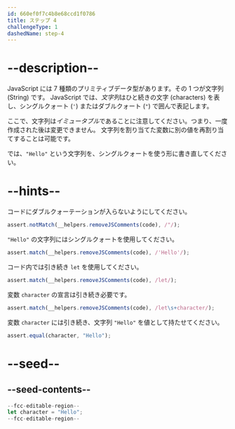 ```yaml
---
id: 660ef0f7c4b8e68ccd1f0786
title: ステップ 4
challengeType: 1
dashedName: step-4
---
```


# --description--

JavaScript には 7 種類のプリミティブデータ型があります。その 1 つが文字列 (String) です。 JavaScript では、<dfn>文字列</dfn>はひと続きの文字 (characters) を表し、シングルクォート (`'`) またはダブルクォート (`"`) で囲んで表記します。

ここで、文字列は<dfn>イミュータブル</dfn>であることに注意してください。つまり、一度作成された後は変更できません。 文字列を割り当てた変数に別の値を再割り当てすることは可能です。

では、`"Hello"` という文字列を、シングルクォートを使う形に書き直してください。

# --hints--

コードにダブルクォーテーションが入らないようにしてください。

```js
assert.notMatch(__helpers.removeJSComments(code), /"/);
```

`"Hello"` の文字列にはシングルクォートを使用してください。

```js
assert.match(__helpers.removeJSComments(code), /'Hello'/);
```

コード内では引き続き `let` を使用してください。

```js
assert.match(__helpers.removeJSComments(code), /let/);
```

変数 `character` の宣言は引き続き必要です。

```js
assert.match(__helpers.removeJSComments(code), /let\s+character/);
```

変数 `character` には引き続き、文字列 `"Hello"` を値として持たせてください。

```js
assert.equal(character, "Hello");
```


# --seed--

## --seed-contents--

```js
--fcc-editable-region--
let character = "Hello";
--fcc-editable-region--
```
